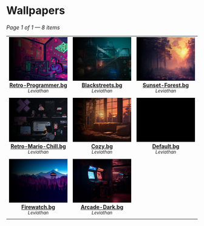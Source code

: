 # Wallpapers

*Page 1 of 1 — 8 items*

<table align="center"><tr>
<td align="center" valign="top" width="33%">

<a href="https://github.com/Leviathanium/NextUI-Themes/raw/main/Uploads/Components/Wallpapers/Retro-Programmer.bg.zip">
<img title="Name: Retro-Programmer.bg&#013;Author: Leviathan&#013;(Click to download)" width="480px" src="https://github.com/Leviathanium/NextUI-Themes/raw/main/Catalog/Components/Wallpapers/previews/Retro-Programmer.bg.png" /><br/>
<b>Retro-Programmer.bg</b>
</a><br/>
<sup><i>Leviathan</i></sup><br>
<sub>
<sup><a title="Last updated: " href="https://github.com/Leviathanium/NextUI-Themes/commits/main/Catalog/wallpapers/Retro-Programmer.bg"></a></sup>

</sub>
</td>

<td align="center" valign="top" width="33%">

<a href="https://github.com/Leviathanium/NextUI-Themes/raw/main/Uploads/Components/Wallpapers/Blackstreets.bg.zip">
<img title="Name: Blackstreets.bg&#013;Author: Leviathan&#013;(Click to download)" width="480px" src="https://github.com/Leviathanium/NextUI-Themes/raw/main/Catalog/Components/Wallpapers/previews/Blackstreets.bg.png" /><br/>
<b>Blackstreets.bg</b>
</a><br/>
<sup><i>Leviathan</i></sup><br>
<sub>
<sup><a title="Last updated: " href="https://github.com/Leviathanium/NextUI-Themes/commits/main/Catalog/wallpapers/Blackstreets.bg"></a></sup>

</sub>
</td>

<td align="center" valign="top" width="33%">

<a href="https://github.com/Leviathanium/NextUI-Themes/raw/main/Uploads/Components/Wallpapers/Sunset-Forest.bg.zip">
<img title="Name: Sunset-Forest.bg&#013;Author: Leviathan&#013;(Click to download)" width="480px" src="https://github.com/Leviathanium/NextUI-Themes/raw/main/Catalog/Components/Wallpapers/previews/Sunset-Forest.bg.png" /><br/>
<b>Sunset-Forest.bg</b>
</a><br/>
<sup><i>Leviathan</i></sup><br>
<sub>
<sup><a title="Last updated: " href="https://github.com/Leviathanium/NextUI-Themes/commits/main/Catalog/wallpapers/Sunset-Forest.bg"></a></sup>

</sub>
</td>
</tr><tr>
<td align="center" valign="top" width="33%">

<a href="https://github.com/Leviathanium/NextUI-Themes/raw/main/Uploads/Components/Wallpapers/Retro-Mario-Chill.bg.zip">
<img title="Name: Retro-Mario-Chill.bg&#013;Author: Leviathan&#013;(Click to download)" width="480px" src="https://github.com/Leviathanium/NextUI-Themes/raw/main/Catalog/Components/Wallpapers/previews/Retro-Mario-Chill.bg.png" /><br/>
<b>Retro-Mario-Chill.bg</b>
</a><br/>
<sup><i>Leviathan</i></sup><br>
<sub>
<sup><a title="Last updated: " href="https://github.com/Leviathanium/NextUI-Themes/commits/main/Catalog/wallpapers/Retro-Mario-Chill.bg"></a></sup>

</sub>
</td>

<td align="center" valign="top" width="33%">

<a href="https://github.com/Leviathanium/NextUI-Themes/raw/main/Uploads/Components/Wallpapers/Cozy.bg.zip">
<img title="Name: Cozy.bg&#013;Author: Leviathan&#013;(Click to download)" width="480px" src="https://github.com/Leviathanium/NextUI-Themes/raw/main/Catalog/Components/Wallpapers/previews/Cozy.bg.png" /><br/>
<b>Cozy.bg</b>
</a><br/>
<sup><i>Leviathan</i></sup><br>
<sub>
<sup><a title="Last updated: " href="https://github.com/Leviathanium/NextUI-Themes/commits/main/Catalog/wallpapers/Cozy.bg"></a></sup>

</sub>
</td>

<td align="center" valign="top" width="33%">

<a href="https://github.com/Leviathanium/NextUI-Themes/raw/main/Uploads/Components/Wallpapers/Default.bg.zip">
<img title="Name: Default.bg&#013;Author: Leviathan&#013;(Click to download)" width="480px" src="https://github.com/Leviathanium/NextUI-Themes/raw/main/Catalog/Components/Wallpapers/previews/Default.bg.png" /><br/>
<b>Default.bg</b>
</a><br/>
<sup><i>Leviathan</i></sup><br>
<sub>
<sup><a title="Last updated: " href="https://github.com/Leviathanium/NextUI-Themes/commits/main/Catalog/wallpapers/Default.bg"></a></sup>

</sub>
</td>
</tr><tr>
<td align="center" valign="top" width="33%">

<a href="https://github.com/Leviathanium/NextUI-Themes/raw/main/Uploads/Components/Wallpapers/Firewatch.bg.zip">
<img title="Name: Firewatch.bg&#013;Author: Leviathan&#013;(Click to download)" width="480px" src="https://github.com/Leviathanium/NextUI-Themes/raw/main/Catalog/Components/Wallpapers/previews/Firewatch.bg.png" /><br/>
<b>Firewatch.bg</b>
</a><br/>
<sup><i>Leviathan</i></sup><br>
<sub>
<sup><a title="Last updated: " href="https://github.com/Leviathanium/NextUI-Themes/commits/main/Catalog/wallpapers/Firewatch.bg"></a></sup>

</sub>
</td>

<td align="center" valign="top" width="33%">

<a href="https://github.com/Leviathanium/NextUI-Themes/raw/main/Uploads/Components/Wallpapers/Arcade-Dark.bg.zip">
<img title="Name: Arcade-Dark.bg&#013;Author: Leviathan&#013;(Click to download)" width="480px" src="https://github.com/Leviathanium/NextUI-Themes/raw/main/Catalog/Components/Wallpapers/previews/Arcade-Dark.bg.png" /><br/>
<b>Arcade-Dark.bg</b>
</a><br/>
<sup><i>Leviathan</i></sup><br>
<sub>
<sup><a title="Last updated: " href="https://github.com/Leviathanium/NextUI-Themes/commits/main/Catalog/wallpapers/Arcade-Dark.bg"></a></sup>

</sub>
</td>


</tr></table>



